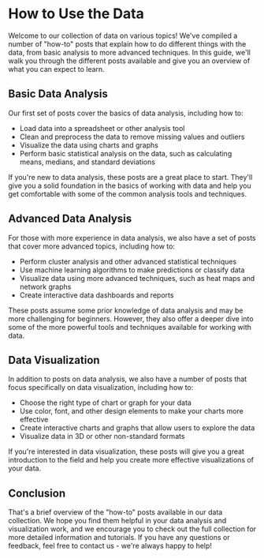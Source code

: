 # How to Use the Data

Welcome to our collection of data on various topics! We've compiled a number of "how-to" posts that explain how to do different things with the data, from basic analysis to more advanced techniques. In this guide, we'll walk you through the different posts available and give you an overview of what you can expect to learn.

## Basic Data Analysis

Our first set of posts cover the basics of data analysis, including how to:

- Load data into a spreadsheet or other analysis tool
- Clean and preprocess the data to remove missing values and outliers
- Visualize the data using charts and graphs
- Perform basic statistical analysis on the data, such as calculating means, medians, and standard deviations

If you're new to data analysis, these posts are a great place to start. They'll give you a solid foundation in the basics of working with data and help you get comfortable with some of the common analysis tools and techniques.

## Advanced Data Analysis

For those with more experience in data analysis, we also have a set of posts that cover more advanced topics, including how to:

- Perform cluster analysis and other advanced statistical techniques
- Use machine learning algorithms to make predictions or classify data
- Visualize data using more advanced techniques, such as heat maps and network graphs
- Create interactive data dashboards and reports

These posts assume some prior knowledge of data analysis and may be more challenging for beginners. However, they also offer a deeper dive into some of the more powerful tools and techniques available for working with data.

## Data Visualization

In addition to posts on data analysis, we also have a number of posts that focus specifically on data visualization, including how to:

- Choose the right type of chart or graph for your data
- Use color, font, and other design elements to make your charts more effective
- Create interactive charts and graphs that allow users to explore the data
- Visualize data in 3D or other non-standard formats

If you're interested in data visualization, these posts will give you a great introduction to the field and help you create more effective visualizations of your data.

## Conclusion

That's a brief overview of the "how-to" posts available in our data collection. We hope you find them helpful in your data analysis and visualization work, and we encourage you to check out the full collection for more detailed information and tutorials. If you have any questions or feedback, feel free to contact us - we're always happy to help!
